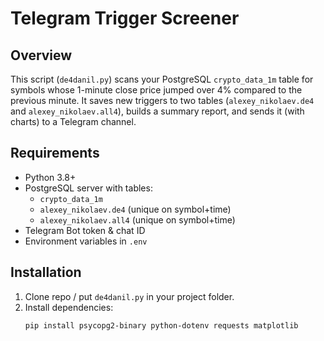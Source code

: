 # Telegram Trigger Screener

## Overview
This script (`de4danil.py`) scans your PostgreSQL `crypto_data_1m` table for symbols whose 1-minute close price jumped over 4% compared to the previous minute. It saves new triggers to two tables (`alexey_nikolaev.de4` and `alexey_nikolaev.all4`), builds a summary report, and sends it (with charts) to a Telegram channel.

## Requirements
- Python 3.8+  
- PostgreSQL server with tables:
  - `crypto_data_1m`
  - `alexey_nikolaev.de4` (unique on symbol+time)
  - `alexey_nikolaev.all4` (unique on symbol+time)
- Telegram Bot token & chat ID  
- Environment variables in `.env`  

## Installation
1. Clone repo / put `de4danil.py` in your project folder.  
2. Install dependencies:
   ```bash
   pip install psycopg2-binary python-dotenv requests matplotlib
